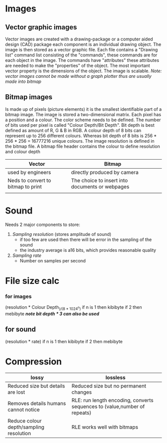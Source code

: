 # Images
## Vector graphic images
Vector images are created with a drawing-package or a computer aided design (CAD) package each component is an individual drawing object. The image is then stored as a vector graphic file. Each file contains a "Drawing list" command list consisting of the "commands", these commands are for each object in the image.  The commands have "attributes" these attributes are needed to make the "properties" of the object. The most important vector property is the dimensions of the object. The image is scalable. 
*Note: vector images cannot be made without a graph plotter thus are usually made into bitmap* 
## Bitmap images
Is made up of pixels (picture elements) it is the smallest identifiable part of a bitmap image. The image is stored a two-dimensional matrix. Each pixel has a position and a colour. The color scheme needs to be defined.  The number of bits used per pixel is called "Colour Depth/Bit Depth". Bit depth is best defined as amount of R, G & B in RGB. A colour depth of 8 bits can represent up to 256 different colours. Whereas bit depth of 8 bits is 256 * 256 * 256 = 16777216 unique colours. 
The image resolution is defined in the bitmap file. A bitmap file header contains the colour to define resolution and colour depth


| Vector                             | Bitmap                                          |     |
| ---------------------------------- | ----------------------------------------------- | --- |
| used by engineers                  | directly produced by camera                     |     |
| Neds to convert to bitmap to print | The choice to insert into documents or webpages |     |
|                                    |                                                 |     |

# Sound 
Needs 2 major components to store:
1. *Sampling resolution* (stores amplitude of sound)
	- if too few are used then there will be error in the sampling of the sound
	- the industry average is a16 bits, which provides reasonable quality
2. *Sampling rate*
	- Number on samples per second


# File size calc 
### for images
(resolution * Colour Depth<sub>)/(8 * 1024<sup>n</sup>)</sub> if n is 1 then kibibyte if 2 then mebibyte 
***note bit depth * 3 can also be used***
## for sound 
(resolution * rate) if n is 1 then kibibyte if 2 then mebibyte 

# Compression 
| lossy                                   | lossless                                                                  |
| --------------------------------------- | ------------------------------------------------------------------------- |
| Reduced size but details are lost       | Reduced size but no permanent changes                                     |
| Removes details humans cannot notice    | RLE: run length encoding, converts sequences to (value,number of repeats) |
| Reduce colour depth/sampling resolution | RLE works well with bitmaps                                               |















